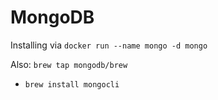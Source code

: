 # MongoDB

Installing via `docker run --name mongo -d mongo`

Also: `brew tap mongodb/brew`

* `brew install mongocli`

